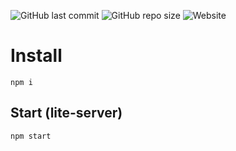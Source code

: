![GitHub last commit](https://img.shields.io/github/last-commit/oje-edu/js_chessboard) ![GitHub repo size](https://img.shields.io/github/repo-size/oje-edu/js_chessboard) ![Website](https://img.shields.io/website?down_color=red&down_message=offline&style=plastic&up_color=lime&up_message=online&url=https%3A%2F%2Fchessboard-vanilla-js.vercel.app/)

# Install

    npm i

## Start (lite-server)

    npm start

